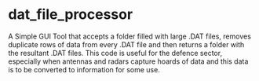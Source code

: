 # dat_file_processor
A Simple GUI Tool that accepts a folder filled with large .DAT files, removes duplicate rows of data from every .DAT file and then returns a folder with the resultant .DAT files.
This code is useful for the defence sector, especially when antennas and radars capture hoards of data and this data is to be converted to information for some use.
